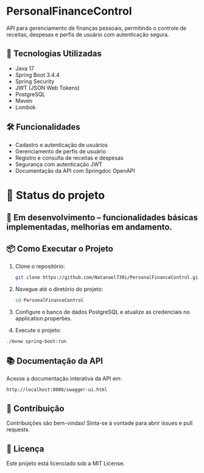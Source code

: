 # PersonalFinanceControl

API para gerenciamento de finanças pessoais, permitindo o controle de receitas, despesas e perfis de usuário com autenticação segura.

## 🚀 Tecnologias Utilizadas

- Java 17
- Spring Boot 3.4.4
- Spring Security
- JWT (JSON Web Tokens)
- PostgreSQL
- Maven
- Lombok

## 🛠️ Funcionalidades

- Cadastro e autenticação de usuários
- Gerenciamento de perfis de usuário
- Registro e consulta de receitas e despesas
- Segurança com autenticação JWT
- Documentação da API com Springdoc OpenAPI

# 📌 Status do projeto
## 🚧 Em desenvolvimento – funcionalidades básicas implementadas, melhorias em andamento.

## 📦 Como Executar o Projeto

1. Clone o repositório:
   ```bash
   git clone https://github.com/Natanael730i/PersonalFinanceControl.git
   ```
   
2. Navegue até o diretório do projeto:
   ```bash
   cd PersonalFinanceControl
   ```
   
3. Configure o banco de dados PostgreSQL e atualize as credenciais no application.properties.

4. Execute o projeto:
```bash
./mvnw spring-boot:run
```

## 📚 Documentação da API
Acesse a documentação interativa da API em:
```url
http://localhost:8080/swagger-ui.html
```

## 🤝 Contribuição
Contribuições são bem-vindas! Sinta-se à vontade para abrir issues e pull requests.

## 📄 Licença
Este projeto está licenciado sob a MIT License.
   
   
